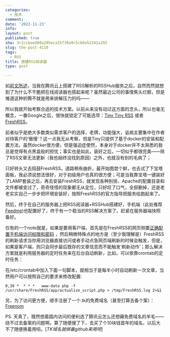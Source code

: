 ```yaml
---
categories:
  - 技术
comment: 
date: '2022-11-23'
info: 
layout: post
published: true
sha: 3c1ccbaed60a205eca15f39a9c5cb6a52342a292
slug: the-post-4118
tags:
  - RSS
title: 搭建RSS阅读器
type: post

---
```




如[前文所述](https://shinemoon.github.io/the-post-3670)，当我在腾讯云上搭建了RSS解析的RSSHub服务之后，自然而然就想到了为什么不干脆把在线阅读器也搭起来呢？虽然最近公司的事情焦头烂额，但是难道这种折腾不就是用来排解压力的吗——

所以我就开始考察合适的技术方案。以前从来没有动过这方面的念头，所以也毫无概念，一番Google之后，很快就锁定了可能选项：[Tiny Tiny RSS](https://tt-rss.org/) 或者[FreshRSS](https://freshrss.org/)。

前者似乎是绝大多数类似需求客户的选择，老牌，功能强大，诟病主要集中在作者对待客户的‘傲慢’？这一点我无从考察，但是Tiny只提供了基于docker的安装和配置方法，虽然docker很方便，但是强迫症使然，本身对于docker并不太熟悉的我总是觉得有点黑盒般的担忧；事实也是如此，装好之后，一切似乎都很完美——除了RSS文章无法更新（我也始终没找到原因）之外，也就没有别的毛病了；

只好转头又去捣鼓FreshRSS。道路稍有曲折，最开始图尝个鲜，也去试了下宝塔面板，我必须说想法很好，对于初级用户也真的很方便；可是当我靠宝塔一键装好了LAMP套装之后，再去安装FreshRSS，就发现各种别扭，Apache的配置目录和文件都被变过了，奇奇怪怪的现象都无从定位，只好叹了口气，全部删掉，还是老老实实自己一步步把环境安装好，按照FreshRSS的官方指导把服务给跑起来了。

然后，终于在自己的服务器上把RSS阅读器+RSSHub搭建好，手机端（此处推荐[Feedme](https://play.google.com/store/apps/details?id=com.seazon.feedme&hl=zh&gl=US))也配置好了，终于有一个稳当的RSS解决方案了，赶紧在服务器端快照备好。

仅有的一个note就是，如果是要用客户端，首先是在FreshRSS的网页侧要[正确配置手机端访问权限和密码](https://freshrss.github.io/FreshRSS/en/users/06_Mobile_access.html) ，然后稍微特殊点的地方是（至少我理解是）FreshRSS的刷新请求当你用浏览器直接访问或者手动点急网页端刷新的时候会触发，但是，如果是客户端，则只会同步最后既存的文章信息而不能触发‘刷新动作’；那么解决方案就是利用服务器的定时任务来在后台自动刷新，比如，可以依靠crontab的定时任务：

在/etc/crontab中加入下面一句脚本，就相当于是每半小时自动刷新一次文章，当然用户可以按照自己的要求来修改配置:

`0,30 *  * * *   www-data php -f /usr/share/FreshRSS/app/actualize_script.php > /tmp/FreshRSS.log 2>&1`

另，为了访问更方便，顺手注册了一个.tk的免费域名（甚至打算去备个案）：[Freenom](https://www.freenom.com/en/index.html?lang=en)

PS. 天真了，既然想着国内访问的便利选了腾讯云怎么还想薅免费域名的羊毛——绕不过去备案的问题啊。算了随便搜了下，去买了个10块钱首年的域名，以后大不了随便换着用呗。[*TK域名就绑着github来用吧*]


